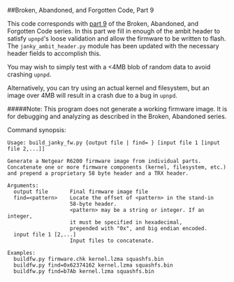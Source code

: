 ##Broken, Abandoned, and Forgotten Code, Part 9

This code corresponds with [part 9](http://shadow-file.blogspot.com/2015/06/abandoned-part-09.html) of the Broken, Abandoned, and Forgotten Code series. In this part we fill in enough of the ambit header to satisfy ``upnpd``'s loose validation and allow the firmware to be written to flash. The ``janky_ambit_header.py`` module has been updated with the necessary header fields to accomplish this.

You may wish to simply test with a <4MB blob of random data to avoid crashing ``upnpd``.

Alternatively, you can try using an actual kernel and filesystem, but an image over 4MB will result in a crash due to a bug in ``upnpd``.


#####Note: This program does not generate a working firmware image. It is for debugging and analyzing as described in the Broken, Abandoned series.

Command synopsis:

    Usage: build_janky_fw.py {output file | find= } [input file 1 [input file 2,...]]

    Generate a Netgear R6200 firmware image from individual parts.
    Concatenate one or more firmware components (kernel, filesystem, etc.)
    and prepend a proprietary 58 byte header and a TRX header.

    Arguments:
      output file   	Final firmware image file
      find=<pattern>	Locate the offset of <pattern> in the stand-in
                    	58-byte header.
                    	<pattern> may be a string or integer. If an integer,
                    	it must be specified in hexadecimal,
                    	prepended with "0x", and big endian encoded.
      input file 1 [2,...]
                    	Input files to concatenate.

    Examples:
      buildfw.py firmware.chk kernel.lzma squashfs.bin
      buildfw.py find=0x62374162 kernel.lzma squashfs.bin
      buildfw.py find=b7Ab kernel.lzma squashfs.bin
